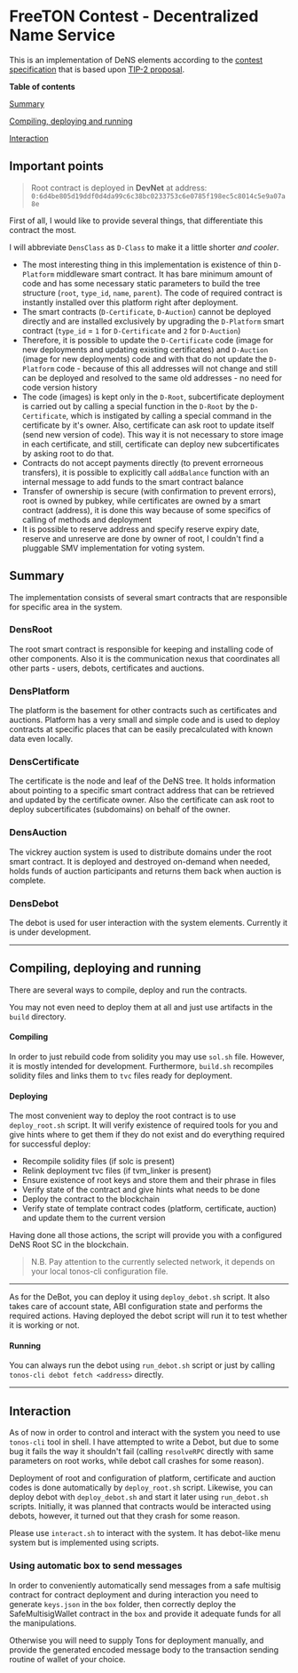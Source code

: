 # FreeTON Contest - Decentralized Name Service
This is an implementation of DeNS elements according to the [contest specification](https://devex.gov.freeton.org/proposal?proposalAddress=0:6f72de4f9e5e04c949d048716e43cc9b6b33f1236dc7ffd3245c676925ce2a07) that is based upon [TIP-2 proposal](https://forum.freeton.org/t/tip-2-decentralized-certificates-decert/7800).

**Table of contents**

[Summary](#summary)

[Compiling, deploying and running](#compiling-deploying-and-running)

[Interaction](#interaction)

## Important points

> Root contract is deployed in **DevNet** at address:
> `0:6d4be805d19ddf0d4da99c6c38bc0233753c6e0785f198ec5c8014c5e9a07a8e`

First of all, I would like to provide several things, that differentiate this contract the most.

I will abbreviate `DensClass` as `D-Class` to make it a little shorter *and cooler*.

* The most interesting thing in this implementation is existence of thin `D-Platform` middleware smart contract. It has bare minimum amount of code and has some necessary static parameters to build the tree structure (`root`, `type_id`, `name`, `parent`). The code of required contract is instantly installed over this platform right after deployment.
* The smart contracts (`D-Certificate`, `D-Auction`) cannot be deployed directly and are installed exclusively by upgrading the `D-Platform` smart contract (`type_id` = `1` for `D-Certificate` and `2` for `D-Auction`)
* Therefore, it is possible to update the `D-Certificate` code (image for new deployments and updating existing certificates) and `D-Auction` (image for new deployments) code and with that do not update the `D-Platform` code - because of this all addresses will not change and still can be deployed and resolved to the same old addresses - no need for code version history
* The code (images) is kept only in the `D-Root`, subcertificate deployment is carried out by calling a special function in the `D-Root` by the `D-Certificate`, which is instigated by calling a special command in the certificate by it's owner. Also, certificate can ask root to update itself (send new version of code). This way it is not necessary to store image in each certificate, and still, certificate can deploy new subcertificates by asking root to do that.
* Contracts do not accept payments directly (to prevent errorneous transfers), it is possible to explicitly call `addBalance` function with an internal message to add funds to the smart contract balance
* Transfer of ownership is secure (with confirmation to prevent errors), root is owned by pubkey, while certificates are owned by a smart contract (address), it is done this way because of some specifics of calling of methods and deployment
* It is possible to reserve address and specify reserve expiry date, reserve and unreserve are done by owner of root, I couldn't find a pluggable SMV implementation for voting system.

## Summary

The implementation consists of several smart contracts that are responsible for specific area in the system.

### DensRoot

The root smart contract is responsible for keeping and installing code of other components. Also it is the communication nexus that coordinates all other parts - users, debots, certificates and auctions.

### DensPlatform

The platform is the basement for other contracts such as certificates and auctions. Platform has a very small and simple code and is used to deploy contracts at specific places that can be easily precalculated with known data even locally.

### DensCertificate

The certificate is the node and leaf of the DeNS tree. It holds information about pointing to a specific smart contract address that can be retrieved and updated by the certificate owner. Also the certificate can ask root to deploy subcertificates (subdomains) on behalf of the owner.

### DensAuction

The vickrey auction system is used to distribute domains under the root smart contract. It is deployed and destroyed on-demand when needed, holds funds of auction participants and returns them back when auction is complete.

### DensDebot

The debot is used for user interaction with the system elements. Currently it is under development.

---

## Compiling, deploying and running

There are several ways to compile, deploy and run the contracts.

You may not even need to deploy them at all and just use artifacts in the `build` directory.

#### Compiling

In order to just rebuild code from solidity you may use `sol.sh` file. However, it is mostly intended for development. Furthermore, `build.sh` recompiles solidity files and links them to `tvc` files ready for deployment.

#### Deploying

The most convenient way to deploy the root contract is to use `deploy_root.sh` script. It will verify existence of required tools for you and give hints where to get them if they do not exist and do everything required for successful deploy:

* Recompile solidity files (if solc is present)
* Relink deployment tvc files (if tvm_linker is present)
* Ensure existence of root keys and store them and their phrase in files
* Verify state of the contract and give hints what needs to be done
* Deploy the contract to the blockchain
* Verify state of template contract codes (platform, certificate, auction) and update them to the current version

Having done all those actions, the script will provide you with a configured DeNS Root SC in the blockchain.

> N.B. Pay attention to the currently selected network, it depends on your local tonos-cli configuration file.

---

As for the DeBot, you can deploy it using `deploy_debot.sh` script. It also takes care of account state, ABI configuration state and performs the required actions. Having deployed the debot script will run it to test whether it is working or not. 

#### Running

You can always run the debot using `run_debot.sh` script or just by calling `tonos-cli debot fetch <address>` directly.

---

## Interaction

As of now in order to control and interact with the system you need to use `tonos-cli` tool in shell. I have attempted to write a Debot, but due to some bug it fails the way it shouldn't fail (calling `resolveRPC` directly with same parameters on root works, while debot call crashes for some reason).

Deployment of root and configuration of platform, certificate and auction codes is done automatically by `deploy_root.sh` script. Likewise, you can deploy debot with `deploy_debot.sh` and start it later using `run_debot.sh` scripts. Initially, it was planned that contracts would be interacted using debots, however, it turned out that they crash for some reason.

Please use `interact.sh` to interact with the system. It has debot-like menu system but is implemented using scripts. 

### Using automatic box to send messages

In order to conveniently automatically send messages from a safe multisig contract for contract deployment and during interaction you need to generate `keys.json` in the `box` folder, then correctly deploy the SafeMultisigWallet contract in the `box` and provide it adequate funds for all the manipulations.

Otherwise you will need to supply Tons for deployment manually, and provide the generated encoded message body to the transaction sending routine of wallet of your choice.